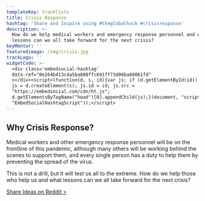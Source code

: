 ```yaml
---
templateKey: tracklists
title: Crisis Response
hashtag: 'Share and Inspire using #theglobalhack #crisisresponse'
description: >-
  How do we help medical workers and emergency response personnel and what
  lessons can we all take forward for the next crisis?
keyMentor: ''
featuredimage: /img/crisis.jpg
trackLogo: ''
widgetCode: >-
  <div class='embedsocial-hashtag'
  data-ref="0e264b413c4a5ba808ffc691ff73d06ba60861fd"
  ></div><script>(function(d, s, id){var js; if (d.getElementById(id)) {return;}
  js = d.createElement(s); js.id = id; js.src =
  "https://embedsocial.com/cdn/ht.js";
  d.getElementsByTagName("head")[0].appendChild(js);}(document, "script",
  "EmbedSocialHashtagScript"));</script>
---
```

## Why Crisis Response?

Medical workers and other emergency response personnel will be on the frontline of this pandemic, although many others will be working behind the scenes to support them, and every single person has a duty to help them by preventing the spread of the virus.

This is not a drill, but it will test us all to the extreme. How do we help those who help us and what lessons can we all take forward for the next crisis?

[Share Ideas on Reddit >](https://reddit.com/r/theglobalhack)